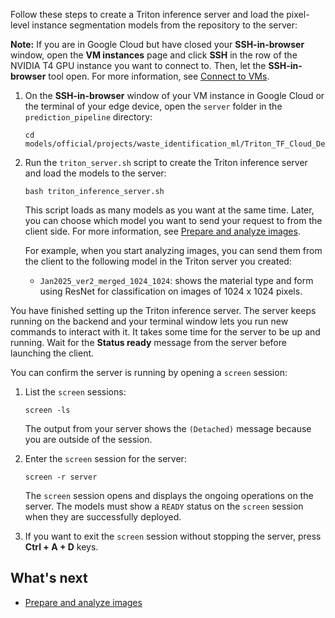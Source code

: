 Follow these steps to create a Triton inference server and load the pixel-level
instance segmentation models from the repository to the server:

**Note:** If you are in Google Cloud but have closed your **SSH-in-browser**
window, open the **VM instances** page and click **SSH** in the row of the
NVIDIA T4 GPU instance you want to connect to. Then, let the **SSH-in-browser**
tool open. For more information, see [Connect to VMs](https://cloud.google.com/compute/docs/connect/standard-ssh#connect_to_vms).

1. On the **SSH-in-browser** window of your VM instance in Google Cloud or the terminal of your edge device, open the `server` folder in the `prediction_pipeline` directory:

    ```
    cd models/official/projects/waste_identification_ml/Triton_TF_Cloud_Deployment/server/
    ```

1. Run the `triton_server.sh` script to create the Triton inference server and load the models to the server:

    ```
    bash triton_inference_server.sh
    ```

    This script loads as many models as you want at the same time. Later, you can choose which model you want to send your request to from the client side. For more information, see [Prepare and analyze images](/official/projects/waste_identification_ml/circularnet-docs/content/analyze-data/).

    For example, when you start analyzing images, you can send them from the
    client to the following model in the Triton server you created:

    -  `Jan2025_ver2_merged_1024_1024`: shows the material type and form using
       ResNet for classification on images of 1024 x 1024 pixels.

You have finished setting up the Triton inference server. The server keeps
running on the backend and your terminal window lets you run new commands to
interact with it. It takes some time for the server to be up and running.
Wait for the **Status ready** message from the server before launching the
client.

You can confirm the server is running by opening a `screen` session:

1. List the `screen` sessions:

    ```
    screen -ls
    ```

      The output from your server shows the `(Detached)` message because you are
      outside of the session.

1. Enter the `screen` session for the server:

    ```
    screen -r server
    ```

    The `screen` session opens and displays the ongoing operations on the
    server. The models must show a `READY` status on the `screen` session when
    they are successfully deployed.

1. If you want to exit the `screen` session without stopping the server, press
   **Ctrl + A + D** keys.

## What's next

-  [Prepare and analyze images](/official/projects/waste_identification_ml/circularnet-docs/content/analyze-data/)